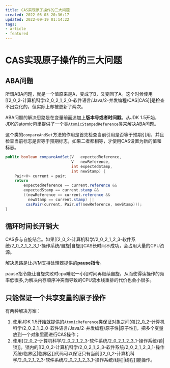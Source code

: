 ```yaml
---
title: CAS实现原子操作的三大问题
created: 2022-05-03 20:36:17
updated: 2022-09-19 01:14:22
tags: 
- article
- featured
---
```


# CAS实现原子操作的三大问题

## ABA问题

所谓ABA问题，就是一个值原来是A，变成了B，又变回了A。这个时候使用[[2_0_2-计算机科学/2_0_2_1_2_0-软件语言/Java/2-并发编程/CAS|CAS]]是检查不出变化的，但实际上却被更新了两次。

ABA问题的解决思路是在变量前面追加上**版本号或者时间戳**。从JDK 1.5开始，JDK的atomic包里提供了一个类`AtomicStampedReference`类来解决ABA问题。

这个类的`compareAndSet`方法的作用是首先检查当前引用是否等于预期引用，并且检查当前标志是否等于预期标志，如果二者都相等，才使用CAS设置为新的值和标志。

```java
public boolean compareAndSet(V   expectedReference,
                             V   newReference,
                             int expectedStamp,
                             int newStamp) {
    Pair<V> current = pair;
    return
        expectedReference == current.reference &&
        expectedStamp == current.stamp &&
        ((newReference == current.reference &&
          newStamp == current.stamp) ||
         casPair(current, Pair.of(newReference, newStamp)));
}
```

## 循环时间长开销大

CAS多与自旋结合。如果[[2_0_2-计算机科学/2_0_2_1_2_3-软件系统/2_0_2_1_2_3_1-操作系统/自旋|自旋]]CAS长时间不成功，会占用大量的CPU资源。

解决思路是让JVM支持处理器提供的**pause指令**。

pause指令能让自旋失败时cpu睡眠一小段时间再继续自旋，从而使得读操作的频率低很多,为解决内存顺序冲突而导致的CPU流水线重排的代价也会小很多。

## 只能保证一个共享变量的原子操作

有两种解决方案：

1. 使用JDK 1.5开始就提供的`AtomicReference`类保证对象之间的[[2_0_2-计算机科学/2_0_2_1_2_0-软件语言/Java/2-并发编程/原子性|原子性]]，把多个变量放到一个对象里面进行CAS操作；
2. 使用[[2_0_2-计算机科学/2_0_2_1_2_3-软件系统/2_0_2_1_2_3_1-操作系统/锁|锁]]。锁内的[[2_0_2-计算机科学/2_0_2_1_2_3-软件系统/2_0_2_1_2_3_1-操作系统/临界区|临界区]]代码可以保证只有当前[[2_0_2-计算机科学/2_0_2_1_2_3-软件系统/2_0_2_1_2_3_1-操作系统/线程|线程]]能操作。
